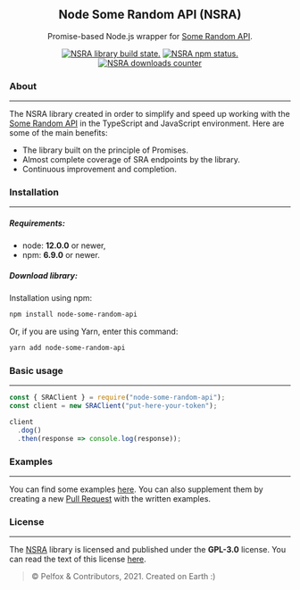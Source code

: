 <h2 align="center">Node Some Random API (NSRA)</h2>
<p align="center">Promise-based Node.js wrapper for <a href="https://some-random-api.ml">Some Random API</a>.</p>
<p align="center">
  <a href="https://github.com/Pelfox/node-some-random-api/actions"><img src="https://img.shields.io/github/workflow/status/Pelfox/node-some-random-api/Build%20&%20Publish%20library" alt="NSRA library build state." /></a>
  <a href="https://www.npmjs.com/package/node-some-random-api"><img src="https://img.shields.io/npm/v/node-some-random-api" alt="NSRA npm status."/></a>
  <a href="https://www.npmjs.com/package/node-some-random-api"><img src="https://img.shields.io/npm/dw/node-some-random-api" alt="NSRA downloads counter" /></a>
</p>

### About

---

The NSRA library created in order to simplify and speed up working with the [Some Random API](https://some-random-api.ml) in the TypeScript and JavaScript environment. Here are some of the main benefits:

- The library built on the principle of Promises.
- Almost complete coverage of SRA endpoints by the library.
- Continuous improvement and completion.

### Installation

---

##### Requirements:

- node: **12.0.0** or newer,
- npm: **6.9.0** or newer.

##### Download library:

Installation using npm:

```bash
npm install node-some-random-api
```

Or, if you are using Yarn, enter this command:

```bash
yarn add node-some-random-api
```

### Basic usage

---

```js
const { SRAClient } = require("node-some-random-api");
const client = new SRAClient("put-here-your-token");

client
  .dog()
  .then(response => console.log(response));
```

### Examples

---

You can find some examples [here](./examples/). You can also supplement them by creating a new [Pull Request](https://github.com/Pelfox/node-some-random-api/pulls) with the written examples.

### License

---

The [NSRA](https://github.com/Pelfox/node-some-random-api) library is licensed and published under the **GPL-3.0** license. You can read the text of this license [here](./LICENSE).

> &copy; Pelfox & Contributors, 2021. Created on Earth :)
